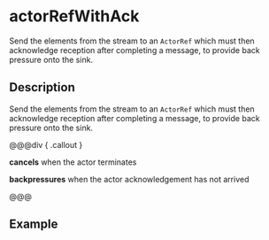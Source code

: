 # actorRefWithAck

Send the elements from the stream to an `ActorRef` which must then acknowledge reception after completing a message,
to provide back pressure onto the sink.

## Description

Send the elements from the stream to an `ActorRef` which must then acknowledge reception after completing a message,
to provide back pressure onto the sink.


@@@div { .callout }

**cancels** when the actor terminates

**backpressures** when the actor acknowledgement has not arrived

@@@

## Example

